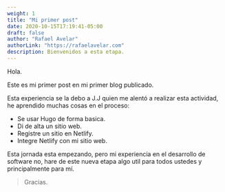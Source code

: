 ```yaml
---
weight: 1
title: "Mi primer post"
date: 2020-10-15T17:19:41-05:00
draft: false
author: "Rafael Avelar"
authorLink: "https://rafaelavelar.com"
description: Bienvenidos a esta etapa.
---
```


Hola.

Este es mi primer post en mi primer blog publicado.

Esta experiencia se la debo a J.J quien me alentó a realizar esta actividad, he aprendido muchas cosas en el proceso:

- Se usar Hugo de forma basica.
- Di de alta un sitio web.
- Registre un sitio en Netlify.
- Integre Netlify con mi sitio web.

Esta jornada esta empezando, pero mi experiencia en el desarrollo de software no, hare de este nueva etapa algo util para todos ustedes y principalmente para mí.

> Gracias.
